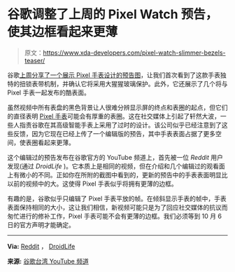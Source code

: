 # 谷歌调整了上周的 Pixel Watch 预告，使其边框看起来更薄

> 原文：<https://www.xda-developers.com/pixel-watch-slimmer-bezels-teaser/>

谷歌[上周分享了一个展示 Pixel 手表设计的预告图](https://www.xda-developers.com/pixel-watch-teaser-twist-lock-strap-gorilla-glass/)，让我们首次看到了这款手表独特的扭锁表带机制，并确认它将采用大猩猩玻璃保护。此外，它还展示了几个将与 Pixel 手表一起发布的酷表面。

虽然视频中所有表盘的黑色背景让人很难分辨显示屏的终点和表圈的起点，但它们的直径表明 [Pixel 手表](https://www.xda-developers.com/google-pixel-watch/)可能会有厚重的表圈。这在社交媒体上引起了轩然大波，一些人指责谷歌在其高级智能手表上采用了过时的设计。该公司似乎已经注意到了这些反馈，因为它现在已经上传了一个编辑版的预告，其中手表表面占据了更多空间，使表圈看起来更薄。

这个编辑过的预告发布在谷歌官方的 YouTube 频道上，首先被一位 *Reddit* 用户发现(通过 *DroidLife* )。它本质上是相同的视频，但在介绍和几个编辑过的观看面上有微小的不同。正如你在所附的截图中看到的，更新的预告中的手表表面明显比以前的视频中的大。这使得 Pixel 手表似乎将拥有更薄的边框。

有趣的是，谷歌似乎只编辑了 Pixel 手表平放的帧。在倾斜显示手表的帧中，手表表面保持相同的大小，这让我们相信，新视频可能只是为了回应社交媒体的抗议而匆忙进行的修补工作，Pixel 手表可能不会有更薄的边框。我们必须等到 10 月 6 日的官方声明才能确定。

* * *

**Via:** [Reddit](https://old.reddit.com/r/Android/comments/xooxzw/pixel_watchs_black_color_will_have_a_matte_finish/iq00hye/) ， [DroidLife](https://www.droid-life.com/2022/09/26/pixel-watch-bezel-looks-a-lot-better-in-new-teaser-from-google/)

**来源:** [谷歌台湾 YouTube 频道](https://www.youtube.com/watch?v=0ReKwyU1ZOQ)